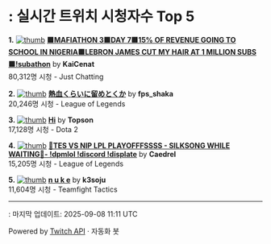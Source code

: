 # : 실시간 트위치 시청자수 Top 5

**1.** [![thumb](https://static-cdn.jtvnw.net/previews-ttv/live_user_kaicenat-320x180.jpg)](https://twitch.tv/KaiCenat)
**[🟩MAFIATHON 3🟩DAY 7🟩15% OF REVENUE GOING TO SCHOOL IN NIGERIA🟩LEBRON JAMES CUT MY HAIR AT 1 MILLION SUBS🟩!subathon](https://twitch.tv/KaiCenat)** by **KaiCenat**<br>80,312명 시청  - Just Chatting

**2.** [![thumb](https://static-cdn.jtvnw.net/previews-ttv/live_user_fps_shaka-320x180.jpg)](https://twitch.tv/fps_shaka)
**[熱血くらいに留めとくか](https://twitch.tv/fps_shaka)** by **fps_shaka**<br>20,246명 시청  - League of Legends

**3.** [![thumb](https://static-cdn.jtvnw.net/previews-ttv/live_user_topson-320x180.jpg)](https://twitch.tv/Topson)
**[Hi](https://twitch.tv/Topson)** by **Topson**<br>17,128명 시청  - Dota 2

**4.** [![thumb](https://static-cdn.jtvnw.net/previews-ttv/live_user_caedrel-320x180.jpg)](https://twitch.tv/Caedrel)
**[🔴TES VS NIP LPL PLAYOFFFSSSS - SILKSONG WHILE WAITING🔴-  !dpmlol !discord !displate](https://twitch.tv/Caedrel)** by **Caedrel**<br>15,205명 시청  - League of Legends

**5.** [![thumb](https://static-cdn.jtvnw.net/previews-ttv/live_user_k3soju-320x180.jpg)](https://twitch.tv/k3soju)
**[n u k e](https://twitch.tv/k3soju)** by **k3soju**<br>11,604명 시청  - Teamfight Tactics


---
: 마지막 업데이트: 2025-09-08 11:11 UTC

Powered by [Twitch API](https://dev.twitch.tv/docs/api/reference) · 자동화 봇
